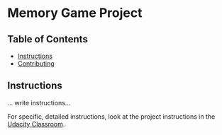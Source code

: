 # Memory Game Project

## Table of Contents

* [Instructions](#instructions)
* [Contributing](#contributing)

## Instructions

... write instructions...

For specific, detailed instructions, look at the project instructions in the [Udacity Classroom](https://classroom.udacity.com/me).
